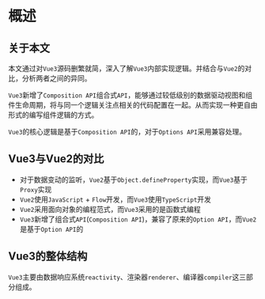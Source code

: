 # 概述

## 关于本文

本文通过对`Vue3`源码删繁就简，深入了解`Vue3`内部实现逻辑。并结合与`Vue2`的对比，分析两者之间的异同。

`Vue3`新增了`Composition API`组合式`API`，能够通过较低级别的数据驱动视图和组件生命周期，将与同一个逻辑关注点相关的代码配置在一起。从而实现一种更自由形式的编写组件逻辑的方式。

`Vue3`的核心逻辑是基于`Composition API`的，对于`Options API`采用兼容处理。

## Vue3与Vue2的对比

* 对于数据变动的监听，`Vue2`基于`Object.defineProperty`实现，而`Vue3`基于`Proxy`实现
* `Vue2`使用`JavaScript` + `Flow`开发，而`Vue3`使用`TypeScript`开发
* `Vue2`采用面向对象的编程范式，而`Vue3`采用的是函数式编程
* `Vue3`新增了组合式`API`(`Composition API`)，兼容了原来的`Option API`，而`Vue2`是基于`Option API`的

## Vue3的整体结构

`Vue3`主要由数据响应系统`reactivity`、渲染器`renderer`、编译器`compiler`这三部分组成。
